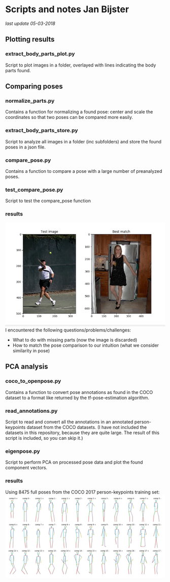 # Scripts and notes Jan Bijster
*last update 05-03-2018*

## Plotting results
### extract_body_parts_plot.py
Script to plot images in a folder, overlayed with lines indicating the body
parts found.

## Comparing poses
### normalize_parts.py
Contains a function for normalizing a found pose: center and scale the
coordinates so that two poses can be compared more easily.
### extract_body_parts_store.py
Script to analyze all images in a folder (inc subfolders) and store the
found poses in a json file.
### compare_pose.py
Contains a function to compare a pose with a large number of preanalyzed poses.
### test_compare_pose.py
Script to test the compare_pose function
### results
![Comparing two poses result](/results/pose_match.jpg)
I encountered the following questions/problems/challenges:
* What to do with missing parts (now the image is discarded)
* How to match the pose comparison to our intuition (what we consider similarity in pose)

## PCA analysis
### coco_to_openpose.py
Contains a function to convert pose annotations as found in the COCO dataset to
a format like returned by the tf-pose-estimation algorithm.
### read_annotations.py
Script to read and convert all the annotations in an annotated person-keypoints
dataset from the COCO datasets.
(I have not included the datasets in this repository, because they are quite
large. The result of this script is included, so you can skip it.)
### eigenpose.py
Script to perform PCA on processed pose data and plot the found component
vectors.
### results
Using 8475 full poses from the COCO 2017 person-keypoints training set:
![PCA analysis result](/results/eigenposes.jpg)

